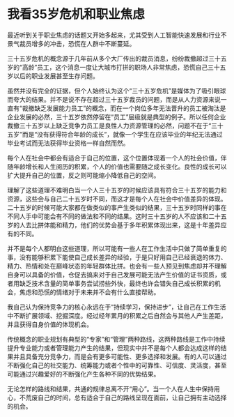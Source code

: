 # 我看35岁危机和职业焦虑


最近听到关于职业焦虑的话题又开始多起来，尤其受到人工智能快速发展和行业不景气裁员增多的冲击，恐慌在人群中不断蔓延。

三十五岁危机的概念源于几年前从多个大厂传出的裁员消息，纷纷裁撤超过三十五岁的“高龄”员工，这个消息一度让大城市打拼的职场人非常焦虑，恐慌自己三十五岁以后的职业发展甚至生存问题。

虽然并没有完全的证据，但个人始终认为这个“三十五岁危机”是媒体为了吸引眼球而夸大的结果。并不是说不存在超过三十五岁裁员的问题，而是从人力资源来说一直有“裁撤缺乏发展能力员工”的概念，而在一个岗位多年无法晋升的员工被淘汰是企业发展的必然，三十五岁依然停留在“员工”层级就是典型的例子。所以任何企业裁撤三十五岁以上缺乏竞争力员工是良性人力资源管理的必然，问题不在于“三十五岁”而是“没有获得符合年龄的成长”，就像一个学生在应该毕业的年纪无法通过毕业考试而无法获得毕业资格一样自然而然。

每个人在社会中都会有适合于自己的位置，这个位置体现着一个人的社会价值，伴随年龄增长和人生阅历的积累，个人的价值也需要随之成长变化。良性的成长可以扩大提升自己的位置，反之则可能缩小降低自己的空间。

理解了这些道理不难明白当一个人三十五岁的时候应该具有符合三十五岁的能力和资源，这些会与自己二十五岁时不同，而这才是每个人在社会中价值差异的体现。二十五岁的时候可能大家都在做类似的事产生类似的结果，三十五岁时同样的事在不同人手中可能会有不同的做法和不同的结果。这时三十五岁的人不应该和二十五岁的人去比拼体能和精力，他们的优势会基于多年积累体现出来，这是十年差异应有的不同。

并不是每个人都明白这些道理，所以可能有一些人在工作生活中只做了简单重复的事，没有能够积累下能使自己成长差异的经验，于是只好用自己已经衰退的体力、精力、热情和处在巅峰状态的年轻群体比拼。也会有一些人预见到焦虑却并不理解自身可以具备的价值，仓促去搞来对于自己发展可能无法产生价值的证书资质，或者用缺乏技术含量的简单事务尝试捞些外快，最终也许会错失自己成长积累的机会，焦虑和恐慌的情绪对于未来并不会有什么直接帮助。

我自己认为保持竞争力的核心永远在于“持续学习，保持进步”，让自己在工作生活中不断扩展领域、挖掘深度。经过经年累月的积累之后自然会与其他人产生差距，并且获得自身价值的体现机会。

传统概念的职业规划有典型的“专家”和“管理”两种路线，这两种路线是工作中持续提升专业能力或者管理能力产生的结果，但现实中并不是每个人都会达成这样的结果并且具备充分竞争力，而是会有更多可能性、更多选择和发展。有的人可以通过不断强化自己的社交能力、统筹能力或者个性中的可靠性、可信度、灵活度，甚至可能通过兴趣爱好的不断强化产生各种不同的优势结果。

无论怎样的路线和结果，共通的规律总离不开“用心”。当一个人在人生中保持用心，不荒废自己的时间，总有适合于自己的路线呈现在面前，让自己拥有主动选择的机会。
